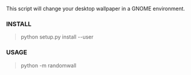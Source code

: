 This script will change your desktop wallpaper in a GNOME environment.

### INSTALL

> python setup.py install --user

### USAGE

> python -m randomwall
